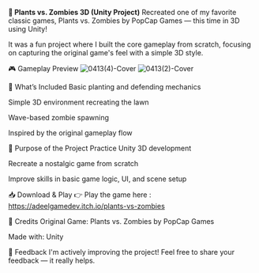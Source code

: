 **🌻 Plants vs. Zombies 3D (Unity Project)**
Recreated one of my favorite classic games, Plants vs. Zombies by PopCap Games — this time in 3D using Unity!

It was a fun project where I built the core gameplay from scratch, focusing on capturing the original game's feel with a simple 3D style.

🎮 Gameplay Preview
![0413(4)-Cover](https://github.com/user-attachments/assets/238ff2ba-8463-4fa0-9d7a-e04ae162fae9)
![0413(2)-Cover](https://github.com/user-attachments/assets/f7ddc10a-b35a-4b69-914e-273dd36ab9bd)


🚀 What’s Included
Basic planting and defending mechanics

Simple 3D environment recreating the lawn

Wave-based zombie spawning

Inspired by the original gameplay flow

🎯 Purpose of the Project
Practice Unity 3D development

Recreate a nostalgic game from scratch

Improve skills in basic game logic, UI, and scene setup

📥 Download & Play
👉 Play the game here : https://adeelgamedev.itch.io/plants-vs-zombies

🙌 Credits
Original Game: Plants vs. Zombies by PopCap Games

Made with: Unity

💬 Feedback
I'm actively improving the project!
Feel free to share your feedback — it really helps.
